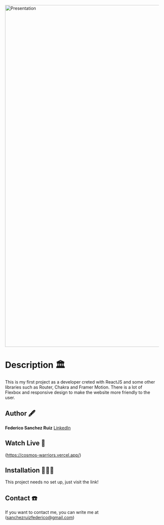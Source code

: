 <img width="1118" alt="Presentation" src="https://github.com/fedeSanchezRuiz/cosmos/assets/146485052/85857b18-ba4a-4694-b218-7f66f7b73e9b">

# Description 🏛️

This is my first project as a developer creted with ReactJS and some other libraries such as Router, Chakra and Framer Motion. 
There is a lot of Flexbox and responsive design to make the website more friendly to the user.

## Author 🖋️

**Federico Sanchez Ruiz**
[LinkedIn](https://www.linkedin.com/in/fedeSanchezRuiz/)

## Watch Live 👀

(https://cosmos-warriors.vercel.app/)

## Installation 💆🏻‍♂️

This project needs no set up, just visit the link!

## Contact ☎️

If you want to contact me, you can write me at (sanchezruizfederico@gmail.com)
